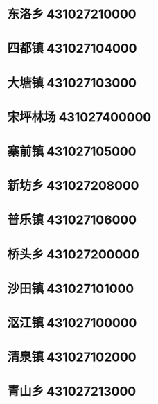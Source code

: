 # 东洛乡 431027210000
# 四都镇 431027104000
# 大塘镇 431027103000
# 宋坪林场 431027400000
# 寨前镇 431027105000
# 新坊乡 431027208000
# 普乐镇 431027106000
# 桥头乡 431027200000
# 沙田镇 431027101000
# 沤江镇 431027100000
# 清泉镇 431027102000
# 青山乡 431027213000
